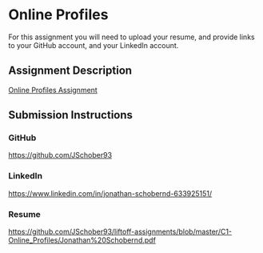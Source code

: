 # Online Profiles
For this assignment you will need to upload your resume, and provide links to your GitHub account, and your LinkedIn account.

## Assignment Description
[Online Profiles Assignment](https://education.launchcode.org/liftoff/assignments/online-profiles/)

## Submission Instructions

### GitHub
https://github.com/JSchober93

### LinkedIn
https://www.linkedin.com/in/jonathan-schobernd-633925151/

### Resume
https://github.com/JSchober93/liftoff-assignments/blob/master/C1-Online_Profiles/Jonathan%20Schobernd.pdf
